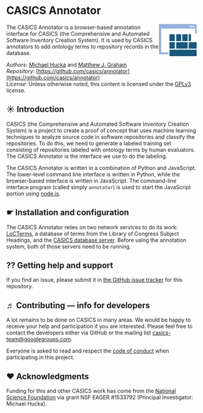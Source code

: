 CASICS Annotator
================

<img align="right" src=".graphics/casics-logo-small.png">

The CASICS Annotator is a browser-based annotation interface for CASICS (the Comprehensive and Automated Software Inventory Creation System).  It is used by CASICS annotators to add ontology terms to repository records in the database.

*Authors*:      [Michael Hucka](http://github.com/mhucka) and [Matthew J. Graham](https://github.com/doccosmos)<br>
*Repository*:   [https://github.com/casics/annotator](https://github.com/casics/annotator)<br>
*License*:      Unless otherwise noted, this content is licensed under the [GPLv3](https://www.gnu.org/licenses/gpl-3.0.en.html) license.


☀ Introduction
-----------------------------

CASICS (the Comprehensive and Automated Software Inventory Creation System) is a project to create a proof of concept that uses machine learning techniques to analyze source code in software repositories and classify the repositories.  To do this, we need to generate a labeled training set consisting of repositories labeled with ontology terms by human evaluators.  The CASICS Annotator is the interface we use to do the labeling.

The CASICS Annotator is written in a combination of Python and JavaScript.  The lower-level command line interface is written in Python, while the browser-based interface is written in JavaScript.  The command-line interface program (called simply `annotator`) is used to start the JavaScript portion using [node.js](https://nodejs.org/en/). 


☛ Installation and configuration
--------------------------------

The CASICS Annotator relies on two network services to do its work: [LoCTerms](https://github.com/casics/locterms), a database of terms from the Library of Congress Subject Headings, and the [CASICS database server](https://github.com/casics/server).  Before using the annotation system, both of those servers need to be running.


⁇ Getting help and support
--------------------------

If you find an issue, please submit it in [the GitHub issue tracker](https://github.com/casics/annotator/issues) for this repository.


♬ Contributing &mdash; info for developers
------------------------------------------

A lot remains to be done on CASICS in many areas.  We would be happy to receive your help and participation if you are interested.  Please feel free to contact the developers either via GitHub or the mailing list [casics-team@googlegroups.com](casics-team@googlegroups.com).

Everyone is asked to read and respect the [code of conduct](CONDUCT.md) when participating in this project.


❤️ Acknowledgments
------------------

Funding for this and other CASICS work has come from the [National Science Foundation](https://nsf.gov) via grant NSF EAGER #1533792 (Principal Investigator: Michael Hucka).
